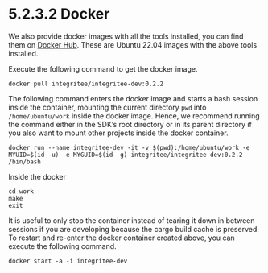 # 5.2.3.2 Docker

We also provide docker images with all the tools installed, you can find them on [<img src="https://hub.docker.com/favicon.ico" alt="" data-size="line">Docker Hub](https://hub.docker.com/r/integritee/integritee-dev/tags). These are Ubuntu 22.04 images with the above tools installed.

Execute the following command to get the docker image.

```
docker pull integritee/integritee-dev:0.2.2
```

The following command enters the docker image and starts a bash session inside the container, mounting the current directory `pwd` into `/home/ubuntu/work` inside the docker image. Hence, we recommend running the command either in the SDK’s root directory or in its parent directory if you also want to mount other projects inside the docker container.

```
docker run --name integritee-dev -it -v $(pwd):/home/ubuntu/work -e MYUID=$(id -u) -e MYGUID=$(id -g) integritee/integritee-dev:0.2.2 /bin/bash
```

Inside the docker

```
cd work
make 
exit
```



It is useful to only stop the container instead of tearing it down in between sessions if you are developing because the cargo build cache is preserved. To restart and re-enter the docker container created above, you can execute the following command.

```
docker start -a -i integritee-dev
```

